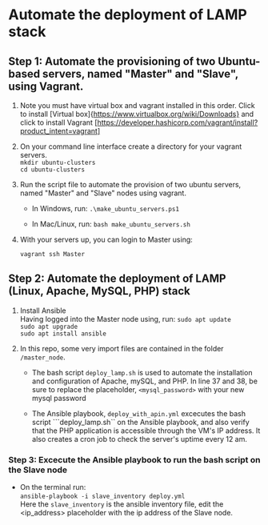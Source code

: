 # Automate the deployment of LAMP stack


## Step 1: Automate the provisioning of two Ubuntu-based servers, named "Master" and "Slave", using Vagrant. 

 

1. Note you must have virtual box and vagrant installed in this order. Click to install [Virtual box]{https://www.virtualbox.org/wiki/Downloads} and click to install Vagrant [https://developer.hashicorp.com/vagrant/install?product_intent=vagrant] 

 

2. On your command line interface create a directory for your vagrant servers.<br>
    ```mkdir ubuntu-clusters``` <br>
    ```cd ubuntu-clusters```


3. Run the script file to automate the provision of two ubuntu servers, named "Master" and "Slave" nodes using vagrant.  

    - In Windows, run:     ```.\make_ubuntu_servers.ps1```

    - In Mac/Linux, run:    ```bash make_ubuntu_servers.sh```


4. With your servers up, you can login to Master using:  

    ```vagrant ssh Master``` 


## Step 2: Automate the deployment of LAMP (Linux, Apache, MySQL, PHP) stack 

1. Install Ansible<br>
Having logged into the Master node using, run:
    ```sudo apt update```<br>
    ```sudo apt upgrade```<br>
    ```sudo apt install ansible```<br>

2. In this repo, some very import files are contained in the folder ```/master_node```.<br>
    - The bash script ```deploy_lamp.sh``` is used to automate the installation and configuration of Apache, mySQL, and PHP. In line 37 and 38, be sure to replace the placeholder, ```<mysql_password>``` with your new mysql password

    - The Ansible playbook, ```deploy_with_apin.yml``` excecutes the bash script ```deploy_lamp.sh`` on the Ansible playbook, and also verify that the PHP application is accessible through the VM's IP address. It also creates a cron job to check the server's uptime every 12 am.

### Step 3: Excecute the Ansible playbook to run the bash script on the Slave node<br>
- On the terminal run:<br>
    ```ansible-playbook -i slave_inventory deploy.yml```<br>
    Here the ```slave_inventory``` is the ansible inventory file, edit the <ip_address> placeholder with the ip address of the Slave node.
